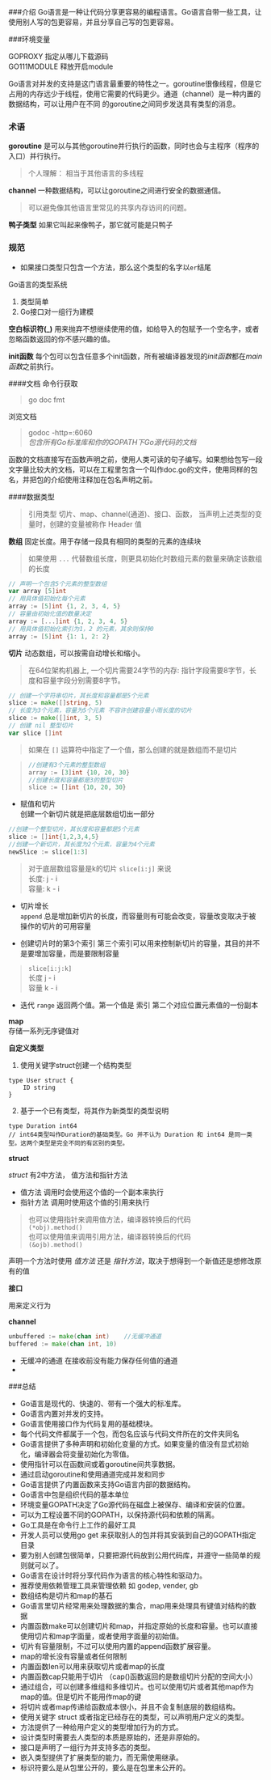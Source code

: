 ###介绍
Go语言是一种让代码分享更容易的编程语言。Go语言自带一些工具，让使用别人写的包更容易，并且分享自己写的包更容易。

###环境变量

GOPROXY 指定从哪儿下载源码					
GO111MODULE 释放开启module

Go语言对并发的支持是这门语言最重要的特性之一。goroutine很像线程，但是它占用的内存远少于线程，使用它需要的代码更少。通道（channel）是一种内置的数据结构，可以让用户在不同 的goroutine之间同步发送具有类型的消息。

### 术语
**goroutine** 是可以与其他goroutine并行执行的函数，同时也会与主程序（程序的入口）并行执行。
> 个人理解： 相当于其他语言的多线程

**channel** 一种数据结构，可以让goroutine之间进行安全的数据通信。
> 可以避免像其他语言里常见的共享内存访问的问题。

**鸭子类型** 如果它叫起来像鸭子，那它就可能是只鸭子



### 规范
* 如果接口类型只包含一个方法，那么这个类型的名字以`er`结尾

Go语言的类型系统
1. 类型简单
2. Go接口对一组行为建模


__空白标识符(\_)__ 用来抛弃不想继续使用的值，如给导入的包赋予一个空名字，或者忽略函数返回的你不感兴趣的值。

__init函数__ 每个包可以包含任意多个init函数，所有被编译器发现的*init函数*都在*main函数*之前执行。

####文档
命令行获取
> go doc fmt

浏览文档
>godoc -http=:6060  
> *包含所有Go标准库和你的GOPATH下Go源代码的文档*

函数的文档直接写在函数声明之前，使用人类可读的句子编写。如果想给包写一段文字量比较大的文档，可以在工程里包含一个叫作doc.go的文件，使用同样的包名，并把包的介绍使用注释加在包名声明之前。

####数据类型
> 引用类型 切片、map、channel(通道)、接口、函数， 当声明上述类型的变量时，创建的变量被称作 Header 值

__数组__ 固定长度。用于存储一段具有相同的类型的元素的连续块
> 如果使用 `...` 代替数组长度，则更具初始化时数组元素的数量来确定该数组的长度

```go
// 声明一个包含5个元素的整型数组
var array [5]int
// 用具体值初始化每个元素
array := [5]int {1, 2, 3, 4, 5}
// 容量由初始化值的数量决定
array := [...]int {1, 2, 3, 4, 5}
// 用具体值初始化索引为1，2 的元素，其余则保持0
array := [5]int {1: 1, 2: 2}
```

__切片__ 动态数组，可以按需自动增长和缩小。
> 在64位架构机器上, 一个切片需要24字节的内存: 指针字段需要8字节，长度和容量字段分别需要8字节。

```go
// 创建一个字符串切片，其长度和容量都是5个元素
slice := make([]string, 5)
// 长度为3个元素，容量为5个元素 不容许创建容量小雨长度的切片
slice := make([]int, 3, 5)
// 创建 nil 整型切片
var slice []int

```
> 如果在 `[]` 运算符中指定了一个值，那么创建的就是数组而不是切片

>```go
>//创建有3个元素的整型数组
>array := [3]int {10, 20, 30}
>//创建长度和容量都是3的整型切片
>slice := []int {10, 20, 30}
>```

* 赋值和切片   
创建一个新切片就是把底层数组切出一部分

```go
//创建一个整型切片，其长度和容量都是5个元素
slice := []int{1,2,3,4,5}
//创建一个新切片，其长度为2个元素，容量为4个元素
newSlice := slice[1:3]
```
> 对于底层数组容量是k的切片 `slice[i:j]` 来说   
> 长度: j - i  
> 容量: k - i  


* 切片增长  
`append` 总是增加新切片的长度，而容量则有可能会改变，容量改变取决于被操作的切片的可用容量

* 创建切片时的第3个索引
 第三个索引可以用来控制新切片的容量，其目的并不是要增加容量，而是要限制容量
 > `slice[i:j:k]`   
 > 长度 j - i   
 > 容量 k - i  

 * 迭代
`range` 返回两个值。第一个值是 索引 第二个对应位置元素值的一份副本   

__map__   
存储一系列无序键值对

__自定义类型__

1. 使用关键字struct创建一个结构类型 	

```golang 
type User struct {
	ID string 
}
```

2. 基于一个已有类型，将其作为新类型的类型说明

```golang
type Duration int64
// int64类型叫作Duration的基础类型。Go 并不认为 Duration 和 int64 是同一类型。这两个类型是完全不同的有区别的类型。
```

__struct__

*struct* 有2中方法， 值方法和指针方法
* 值方法 调用时会使用这个值的一个副本来执行
* 指针方法 调用时使用这个值的引用来执行
> 也可以使用指针来调用值方法，编译器转换后的代码    
>`(*obj).method()`     
> 也可以使用值来调用引用方法，编译器转换后的代码     
> `(&ojb).method()`   

声明一个方法时使用 _值方法_ 还是 _指针方法_，取决于想得到一个新值还是想修改原有的值

__接口__		

用来定义行为

__channel__			

```go
unbuffered := make(chan int)    //无缓冲通道
buffered := make(chan int, 10)
```

* 无缓冲的通道 在接收前没有能力保存任何值的通道	   
* 


###总结
* Go语言是现代的、快速的、带有一个强大的标准库。
* Go语言内置对并发的支持。
* Go语言使用接口作为代码复用的基础模块。
* 每个代码文件都属于一个包，而包名应该与代码文件所在的文件夹同名
* Go语言提供了多种声明和初始化变量的方式。如果变量的值没有显式初始化，编译器会将变量初始化为零值。
* 使用指针可以在函数间或着goroutine间共享数据。
* 通过启动goroutine和使用通道完成并发和同步
* Go语言提供了内置函数来支持Go语言内部的数据结构。
* Go语言中包是组织代码的基本单位
* 环境变量GOPATH决定了Go源代码在磁盘上被保存、编译和安装的位置。
* 可以为工程设置不同的GOPATH，以保持源代码和依赖的隔离。
* Go工具是在命令行上工作的最好工具
* 开发人员可以使用go get 来获取别人的包并将其安装到自己的GOPATH指定目录
* 要为别人创建包很简单，只要把源代码放到公用代码库，并遵守一些简单的规则就可以了。
* Go语言在设计时将分享代码作为语言的核心特性和驱动力。
* 推荐使用依赖管理工具来管理依赖 如 godep, vender, gb
* 数组结构是切片和map的基石
* Go语言里切片经常用来处理数据的集合，map用来处理具有键值对结构的数据
* 内置函数make可以创建切片和map，并指定原始的长度和容量。也可以直接使用切片和map字面量，或者使用字面量的初始值。
* 切片有容量限制，不过可以使用内置的append函数扩展容量。
* map的增长没有容量或者任何限制
* 内置函数len可以用来获取切片或者map的长度
* 内置函数cap只能用于切片 （cap()函数返回的是数组切片分配的空间大小）
* 通过组合，可以创建多维组和多维切片。也可以使用切片或者其他map作为map的值。但是切片不能用作map的键
* 将切片或者map传递给函数成本很小，并且不会复制底层的数组结构。
* 使用关键字 struct 或者指定已经存在的类型，可以声明用户定义的类型。
* 方法提供了一种给用户定义的类型增加行为的方式。
* 设计类型时需要去人类型的本质是原始的，还是非原始的。
* 接口是声明了一组行为并支持多态的类型。
* 嵌入类型提供了扩展类型的能力，而无需使用继承。
* 标识符要么是从包里公开的，要么是在包里未公开的。
